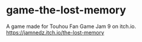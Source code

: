 # game-the-lost-memory
 A game made for Touhou Fan Game Jam 9 on itch.io. https://jamnedz.itch.io/the-lost-memory
